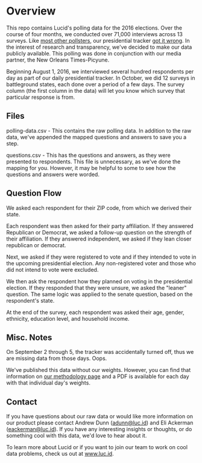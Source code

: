 
# Overview

This repo contains Lucid's polling data for the 2016 elections. Over the course of four months, we conducted over 71,000 interviews across 13 surveys. Like [most other pollsters](http://fivethirtyeight.com/features/the-polls-missed-trump-we-asked-pollsters-why/), our presidential tracker [got it wrong](https://luc.id/2016/11/09/how-could-we-have-been-so-wrong/). In the interest of research and transparency, we've decided to make our data publicly available. This polling was done in conjunction with our media partner, the New Orleans Times-Picyune.

Beginning August 1, 2016, we interviewed several hundred respondents per day as part of our daily presidential tracker. In October, we did 12 surveys in battleground states, each done over a period of a few days. The survey column (the first column in the data) will let you know which survey that particular response is from.

## Files

polling-data.csv - This contains the raw polling data. In addition to the raw data, we've appended the mapped questions and answers to save you a step.

questions.csv - This has the questions and answers, as they were presented to respondents. This file is unnecessary, as we've done the mapping for you. However, it may be helpful to some to see how the questions and answers were worded.

## Question Flow

We asked each respondent for their ZIP code, from which we derived their state.

Each respondent was then asked for their party affiliation. If they answered Republican or Democrat, we asked a follow-up question on the strength of their affiliation. If they answered independent, we asked if they lean closer republican or democrat.

Next, we asked if they were registered to vote and if they intended to vote in the upcoming presidential election. Any non-registered voter and those who did not intend to vote were excluded.

We then ask the respondent how they planned on voting in the presidential election. If they responded that they were unsure, we asked the "leaner" question. The same logic was applied to the senate question, based on the respondent's state.

At the end of the survey, each respondent was asked their age, gender, ethnicity, education level, and household income. 

## Misc. Notes

On September 2 through 5, the tracker was accidentally turned off, thus we are missing data from those days. Oops.

We've published this data without our weights. However, you can find that information on [our methodology page](https://luc.id/2016-presidential-tracker/) and a PDF is available for each day with that individual day's weights.

## Contact

If you have questions about our raw data or would like more information on our product please contact Andrew Dunn (adunn@luc.id) and Eli Ackerman (eackerman@luc.id). If you have any interesting insights or thoughts, or do something cool with this data, we'd love to hear about it.

To learn more about Lucid or if you want to join our team to work on cool data problems, check us out at www.luc.id.